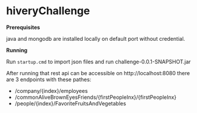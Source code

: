 # hiveryChallenge

 **Prerequisites**
  
  java and mongodb are installed locally on default port without credential.

   **Running**

   Run `startup.cmd` to import json files and run challenge-0.0.1-SNAPSHOT.jar

   After running that rest api can be accessible on http://localhost:8080
there are 3 endpoints with these pathes:
  - /company/{index}/employees
  - /commonAliveBrownEyesFriends/{firstPeopleInx}/{firstPeopleInx}
  - /people/{index}/FavoriteFruitsAndVegetables
  

